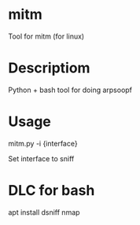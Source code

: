 # mitm
Tool for mitm (for linux)

# Descriptiom
Python + bash tool for doing arpsoopf

# Usage
mitm.py -i {interface}

Set interface to sniff

# DLC for bash
apt install dsniff nmap
